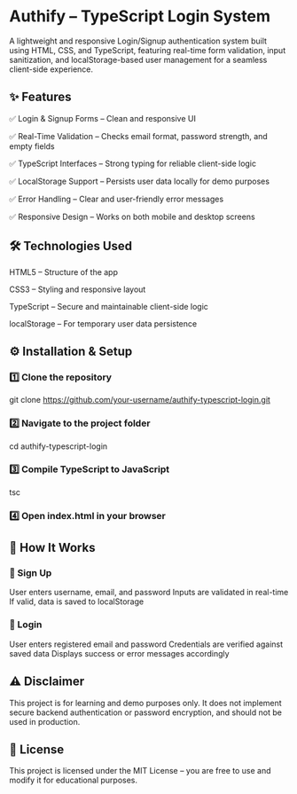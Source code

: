 # **Authify – TypeScript Login System**

A lightweight and responsive Login/Signup authentication system built using HTML, CSS, and TypeScript, featuring real-time form validation, input sanitization, and localStorage-based user management for a seamless client-side experience.

## ✨ Features
✅ Login & Signup Forms – Clean and responsive UI

✅ Real-Time Validation – Checks email format, password strength, and empty fields

✅ TypeScript Interfaces – Strong typing for reliable client-side logic

✅ LocalStorage Support – Persists user data locally for demo purposes

✅ Error Handling – Clear and user-friendly error messages

✅ Responsive Design – Works on both mobile and desktop screens

## 🛠️ Technologies Used

HTML5 – Structure of the app

CSS3 – Styling and responsive layout

TypeScript – Secure and maintainable client-side logic

localStorage – For temporary user data persistence

## ⚙️ Installation & Setup

### 1️⃣ Clone the repository
git clone https://github.com/your-username/authify-typescript-login.git

### 2️⃣ Navigate to the project folder
cd authify-typescript-login

### 3️⃣ Compile TypeScript to JavaScript
tsc

### 4️⃣ Open index.html in your browser

## 🎯 How It Works
### 📝 Sign Up

User enters username, email, and password
Inputs are validated in real-time
If valid, data is saved to localStorage

### 🔑 Login

User enters registered email and password
Credentials are verified against saved data
Displays success or error messages accordingly

## ⚠️ Disclaimer

This project is for learning and demo purposes only.
It does not implement secure backend authentication or password encryption, and should not be used in production.

## 📜 License

This project is licensed under the MIT License – you are free to use and modify it for educational purposes.


